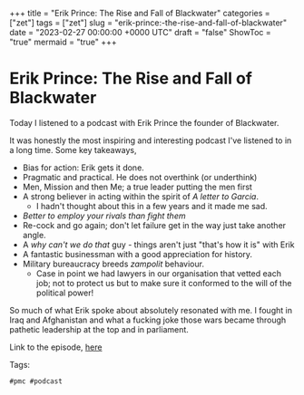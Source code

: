 +++
title = "Erik Prince: The Rise and Fall of Blackwater"
categories = ["zet"]
tags = ["zet"]
slug = "erik-prince:-the-rise-and-fall-of-blackwater"
date = "2023-02-27 00:00:00 +0000 UTC"
draft = "false"
ShowToc = "true"
mermaid = "true"
+++

# Erik Prince: The Rise and Fall of Blackwater

Today I listened to a podcast with Erik Prince the founder of Blackwater.

It was honestly the most inspiring and interesting podcast I've listened
to in a long time. Some key takeaways,

- Bias for action: Erik gets it done.
- Pragmatic and practical. He does not overthink (or underthink)
- Men, Mission and then Me; a true leader putting the men first
- A strong believer in acting within the spirit of *A letter to Garcia*.
  - I hadn't thought about this in a few years and it made me sad. 
- *Better to employ your rivals than fight them*
- Re-cock and go again; don't let failure get in the way just take another angle.
- A *why can't we do that* guy - things aren't just "that's how it is" with Erik 
- A fantastic businessman with a good appreciation for history.
- Military bureaucracy breeds *zampolit* behaviour.
  - Case in point we had lawyers in our organisation that vetted each job; not to protect us but to
  make sure it conformed to the will of the political power!

So much of what Erik spoke about absolutely resonated with me. I fought in
Iraq and Afghanistan and what a fucking joke those wars became through 
pathetic leadership at the top and in parliament. 

Link to the episode,
[here](https://www.listennotes.com/podcasts/shawn-ryan-show/29-erik-prince-inside-the-yE_kBbH2xw5/)

Tags:

    #pmc #podcast

